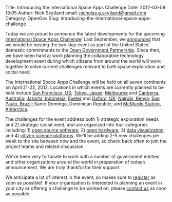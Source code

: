 Title: Introducing the International Space Apps Challenge
Date: 2012-03-09 13:05
Author: Nick Skytland
email: nicholas.g.skytland@gmail.com
Category: OpenGov
Slug: introducing-the-international-space-apps-challenge

Today we are proud to announce the latest developments for the upcoming
[International Space Apps Challenge][]! Last September, we [announced][]
that we would be hosting the two-day event as part of the United States’
domestic commitments to the [Open Government Partnership][]. Since then,
we have been hard at work planning the collaborative technology
development event during which citizens from around the world will work
together to solve current challenges relevant to both space exploration
and social need.

The International Space Apps Challenge will be held on all seven
continents on April 21-22, 2012. Locations in which events are currently
planned to be held include [San Francisco, US][]; [Tokyo, Japan][];
[Melbourne][] and [Canberra, Australia][]; [Jakarta, Indonesia][];
[Exeter][] and [Oxford, UK][Exeter]; [Nairobi, Kenya][]; [Sao Paulo,
Brazil][]; Santo Domingo, Dominican Republic; and [McMurdo Station,
Antarctica][].

The challenges for the event address both 1) strategic exploration needs
and 2) strategic social need, and are organized into four categories
including: 1) [open source software][], 2) [open hardware][open source
software], 3) [data visualization][open source software], and 4)
[citizen science platforms][open source software]. We'll be adding 2-5
new challenges per week to the site between now and the event, so check
back often to join the project teams and related discussion.

We’ve been very fortunate to work with a number of government entities
and other organizations around the world in preparation of today’s
announcement. We are truly thankful for their support.

We anticipate a lot of interest in the event, so makes sure to
[register][] as soon as possible!  If your organization is interested in
planning an event in your city or offering a challenge to be worked on,
please [contact us][] as soon as possible.

  [International Space Apps Challenge]: http://spaceappschallenge.org/
  [announced]: http://www.nasa.gov/home/hqnews/2011/sep/HQ_11-313_Space_Apps.html
  [Open Government Partnership]: http://www.opengovpartnership.org/
  [San Francisco, US]: http://spaceappschallenge.org/location/techshop
  [Tokyo, Japan]: http://spaceappschallenge.org/location/university-of-tokyo
  [Melbourne]: http://spaceappschallenge.org/location/vssec
  [Canberra, Australia]: http://spaceappschallenge.org/location/anu
  [Jakarta, Indonesia]: http://spaceappschallenge.org/location/at-america
  [Exeter]: http://spaceappschallenge.org/location/met-office
  [Nairobi, Kenya]: http://spaceappschallenge.org/location/ihub
  [Sao Paulo, Brazil]: http://spaceappschallenge.org/location/casa-de-cultura-digital
  [McMurdo Station, Antarctica]: http://spaceappschallenge.org/location/mcmurdo
  [open source software]: http://spaceappschallenge.org/challenges/
  [register]: http://spaceappschallenge.org/participate/
  [contact us]: http://spaceappschallenge.org/contact/
